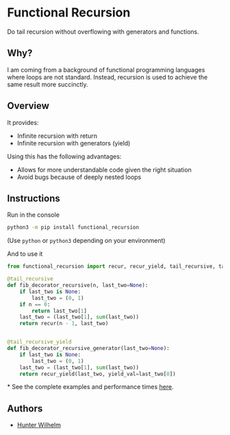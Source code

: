 # Functional Recursion
Do tail recursion without overflowing with generators and functions.

## Why?
I am coming from a background of functional programming languages where loops are not standard. Instead, recursion is used to achieve the same result more succinctly.

## Overview
It provides:
* Infinite recursion with return
* Infinite recursion with generators (yield)

Using this has the following advantages:
* Allows for more understandable code given the right situation
* Avoid bugs because of deeply nested loops

## Instructions
Run in the console
```bash
python3 -m pip install functional_recursion
```
(Use `python` or `python3` depending on your environment)

And to use it

```python
from functional_recursion import recur, recur_yield, tail_recursive, tail_recursive_yield

@tail_recursive
def fib_decorator_recursive(n, last_two=None):
    if last_two is None:
        last_two = (0, 1)
    if n == 0:
        return last_two[1]
    last_two = (last_two[1], sum(last_two))
    return recur(n - 1, last_two)


@tail_recursive_yield
def fib_decorator_recursive_generator(last_two=None):
    if last_two is None:
        last_two = (0, 1)
    last_two = (last_two[1], sum(last_two))
    return recur_yield(last_two, yield_val=last_two[0])
```
\* See the complete examples and performance times [here](https://github.com/hunterwilhelm/functional-recursion/tree/master/examples).

## Authors
* [Hunter Wilhelm](https://github.com/hunterwilhelm)
